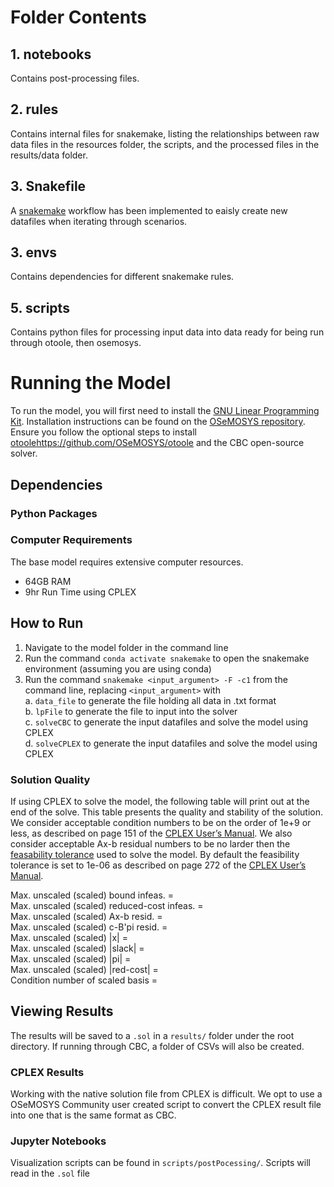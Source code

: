 # Folder Contents

## 1. notebooks
Contains post-processing files.

## 2. rules
Contains internal files for snakemake, listing the relationships between raw data files in the resources folder, the scripts, and the processed files in the results/data folder.

## 3. Snakefile
A [snakemake](https://snakemake.readthedocs.io/en/stable/) workflow has been implemented to eaisly create new datafiles when iterating through scenarios.

## 3. envs
Contains dependencies for different snakemake rules.

## 5. scripts
Contains python files for processing input data into data ready for being run through otoole, then osemosys.

# Running the Model
To run the model, you will first need to install the [GNU Linear Programming Kit](https://www.gnu.org/software/glpk/). Installation instructions can be found on the [OSeMOSYS repository](https://github.com/OSeMOSYS/OSeMOSYS_GNU_MathProg/tree/master/src#installation). Ensure you follow the optional steps to install [otoole]()https://github.com/OSeMOSYS/otoole and the CBC open-source solver. 

## Dependencies 
### Python Packages 


### Computer Requirements
The base model requires extensive computer resources. 
- 64GB RAM 
- 9hr Run Time using CPLEX 

## How to Run 
1. Navigate to the model folder in the command line 
2. Run the command `conda activate snakemake` to open the snakemake environment (assuming you are using conda)
3. Run the command `snakemake <input_argument> -F -c1` from the command line, replacing `<input_argument>` with  
a.  `data_file` to generate the file holding all data in .txt format  
b.  `lpFile` to generate the file to input into the solver  
c.  `solveCBC` to generate the input datafiles and solve the model using CPLEX  
d. `solveCPLEX` to generate the input datafiles and solve the model using CPLEX

### Solution Quality 
If using CPLEX to solve the model, the following table will print out at the end of the solve. This table presents the quality and stability of the solution. We consider acceptable condition numbers to be on the order of 1e+9 or less, as described on page 151 of the [CPLEX User’s Manual](https://perso.ensta-paris.fr/~diam/ro/online/cplex/cplex1271_pdfs/usrcplex.pdf). We also consider acceptable Ax-b residual numbers to be no larder then the [feasability tolerance](http://www-eio.upc.edu/lceio/manuals/cplex-11/html/refparameterscplex/refparameterscplex47.html) used to solve the model. By default the feasibility tolerance is set to 1e-06 as described on page 272 of the [CPLEX User’s Manual](https://perso.ensta-paris.fr/~diam/ro/online/cplex/cplex1271_pdfs/usrcplex.pdf). 

Max. unscaled (scaled) bound infeas.        =  
Max. unscaled (scaled) reduced-cost infeas. =  
Max. unscaled (scaled) Ax-b resid.          =  
Max. unscaled (scaled) c-B'pi resid.        =  
Max. unscaled (scaled) |x|                  =  
Max. unscaled (scaled) |slack|              =  
Max. unscaled (scaled) |pi|                 =  
Max. unscaled (scaled) |red-cost|           =  
Condition number of scaled basis            =  

## Viewing Results 
The results will be saved to a `.sol` in a `results/` folder under the root directory. If running through CBC, a folder of CSVs will also be created.

### CPLEX Results
Working with the native solution file from CPLEX is difficult. We opt to use a OSeMOSYS Community user created script to convert the CPLEX result file into one that is the same format as CBC. 

### Jupyter Notebooks 
Visualization scripts can be found in `scripts/postPocessing/`. Scripts will read in the `.sol` file 